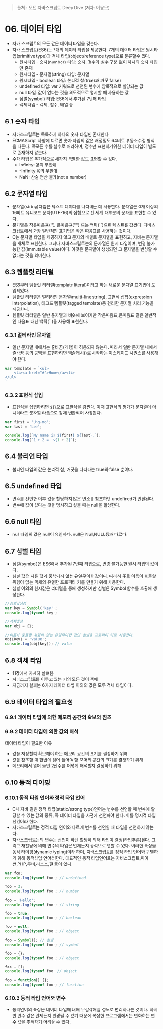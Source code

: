 > 출처 : 모던 자바스크립트 Deep Dive (저자: 이웅모)

# 06. 데이터 타입
- 자바 스크립트의 모든 값은 데이터 타입을 갖는다.
- 자바 스크립트(ES6)는 7개의 데이터 타입을 제공한다. 
  7개의 데이터 타입은 원시타입(primitive type)과 객체 타입(object/reference type)으로 분류할수 있다.
    * 원시타입 - 숫자(number) 타입: 숫자. 정수와 실수 구분 없이 하나의 숫자 타입만 존재
    * 원시타입 - 문자열(string) 타입: 문자열
    * 원시타입 - boolean 타입: 논리적 참(true)과 거짓(false)
    * undefined 타입: var 키워드로 선언된 변수에 암묵적으로 할당되는 값
    * null 타입: 값이 없다는 것을 의도적으로 명시할 때 사용하는 값
    * 심벌(symbol) 타입: ES6에서 추가된 7번째 타입
    * 객체타입 - 객체, 함수, 배열 등

## 6.1 숫자 타입
- 자바스크립트는 독특하게 하나의 숫자 타입만 존재한다.
- ECMAScript 사양에 다르면 숫자 타입의 값은 배정밀도 64비트 부동소수점 형식을 따른다. 
  즉모든 수를 실수로 처리하며, 정수만 표현하기위한 데이터 타입이 별도로 존재하지 않는다.
- 수자 타입은 추가적으로 세가지 특별한 값도 표현할 수 있다.
    * Infinity: 양의 무한대
    * -Infinity:음의 무한대
    * NaN: 산술 연산 불가(not a number)
  
## 6.2 문자열 타입
- 문자열(string)타입은 텍스트 데이터를 나타내는 데 사용한다. 
  문자열은 0개 이상의 16비트 유니코드 문자(UTF-16)의 집합으로 전 세계 대부분의 문자를 표현할 수 있다.
- 문자열은 작은따옴표(''), 큰따옴표("") 또는 백틱(``)으로 텍스트를 감싼다. 자바스크립트에서 가장 일반적인 표기법은 작은 따옴표를 사용하는 것이다.
- C는 문자열 타입을 제공하지 않고 문자의 배열로 문자열을 표현하고, 자바는 문자열을 개체로 표현한다. 그러나 자바스크립트는의 문자열은 원시 타입이며,
  변경 불가능한 값(immutable value)이다. 이것은 문자열이 생성되면 그 문자열을 변경할 수 없다는 것을 의미한다.
  
## 6.3 템플릿 리터럴
- ES6부터 템플릿 리터럴(template literal)이라고 하는 새로운 문자열 표기법이 도입되었다.
- 템플릿 리터럴은 멀티라인 문자열(multi-line string), 표현식 삽입(expression interpolation), 
  태그드 템플릿(tagged template)등 편리한 문자열 처리 기능을 제공한다.
- 템플릿 리터럴은 일반 문자열과 비슷해 보이지만 작은따옴표,큰따옴표 같은 일반적인 따옴표 대신 백틱(``)을 사용해 표현한다.

### 6.3.1 멀티라인 문자열
- 일반 문자열 내에서는 줄바꿈(개행)이 허용되지 않는다. 따라서 일반 문자열 내에서 줄바꿈 등의 공백을 표현하려면 백슬래시(\)로 시작하는 
  이스케이프 시퀀스를 사용해야 한다.
```javascript
var template = `<ul>
    <li><a href="#">Home</a><li>
</ul>
`
```
### 6.3.2 표현식 삽입
- 표현식을 삽입하려면 `${}`으로 표현식을 감싼다. 이때 표현식의 평가가 문자열이 아니더라도 문자열 타읍으로 강제 변환되어 사입된다.
```javascript
var first = 'Ung-mo';
var last = 'Lee';

console.log(`My name is ${first} ${last}.`);
console.log(`1 + 2 =  ${1 + 2}`);
```

## 6.4 불리언 타입
- 불리언 타입의 값은 논리적 참, 거짓을 나타내는 true와 false 뿐이다.

## 6.5 undefined 타입
- 변수를 선언한 이후 값을 할당하지 않은 변소를 참조하면 undefined가 반환된다.
- 변수에 값이 없다는 것을 명시하고 싶을 때는 null을 할당한다.

## 6.6 null 타입
- null 타입의 값은 null이 유일하다. null은 Null,NULL등과 다르다.

## 6.7 심벌 타입
- 심벌(symbol)은 ES6에서 추가된 7번째 타입으로, 변경 불가능한 원시 타입의 값이다.
- 심벌 값은 다른 값과 중복되지 않는 유일무이한 값이다. 따라서 주로 이름이 충돌할 위험이 없는 객체의 유일한 프로퍼티 키를 만들기 위해 사용한다.
- 심벌 이외의 원시값은 리터럴을 통해 생성하지만 심벌은 Symbol 함수를 호출해 생성한다.
```javascript
//심벌값생성
var key = Symbol('key');
console.log(typeof key);

//객체생성
var obj = {};

//이름이 충돌할 위험이 없는 유일무이한 값인 심벌을 프로퍼티 키로 사용한다.
obj[key] = 'value';
console.log(obj[key]); // value
```

## 6.8 객체 타입
- 11장에서 자세히 살펴봄
- 자바스크립트를 이루고 있는 거의 모든 것이 객체
- 지금까지 살펴본 6가지 데이터 타입 이외의 값은 모두 객체 타입이다.

## 6.9 테이터 타입의 필요성
### 6.9.1 데이터 타입에 의한 메모리 공간의 확보와 참조
### 6.9.2 데이터 타입에 의한 값의 해석
데이터 타입이 필요한 이유  
- 값을 저장할때 확보해야 하는 메모리 공간의 크기를 결정하기 위해
- 값을 참조할 때 한번에 읽어 들어야 할 모머리 공간의 크기를 결정하기 위해
- 메모리에서 읽어 들인 2진수를 어떻게 해석할지 결정하기 위해

## 6.10 동적 타이핑
### 6.10.1 동적 타입 언어와 정적 타입 언어
- C나 자바 같은 정적 타입(static/strong type)언어는 변수를 선언할 때 변수에 할당할 수 있는 값의 종류, 즉 데이터 타입을 사전에 선언해야 한다.
  이를 명시적 타입 선언이라 한다.
- 자바스크립트는 정적 타입 언어와 다르게 변수를 선언할 때 타입을 선언하지 않는다.
- 자바스크립트는의 변수는 선언이 아닌 할당에 의해 타입이 결정(타입추론)된다. 그리고 재할당에 의해 변수의 타입은 언제든지 동적으로 변할 수 있다.
  이러한 특징을 동적 타이핑(dynamic typing)이라 하며, 자바스크립트를 정적 타입 언어와 구별하기 위해 동적타입 언어라한다.
  대표적인 동적 타입언어로는 자바스크립트,파이썬,PHP,루비,리스프,펄 등이 있다.
```javascript
var foo;
console.log(typeof foo); // undefined

foo = 3;
console.log(typeof foo); // number

foo = 'Hello';
console.log(typeof foo); // string

foo = true;
console.log(typeof foo); // boolean

foo = null;
console.log(typeof foo); // object

foo = Symbol(); // 심벌
console.log(typeof foo); // symbol

foo = {};
console.log(typeof foo); // object

foo = [];
console.log(typeof foo) // object

foo = function() {};
console.log(typeof foo); // function
```
  
### 6.10.2 동적 타입 언어와 변수
- 동적언어의 특징은 데이터 타입에 대해 무감각해질 정도로 편리하다는 것이다. 하지만 변수 값은 언제든지 변경될 수 있기 때문에 복잡한 프로그램에서는
  변화하는 변수 값을 추적하기 어려울 수 있다.




